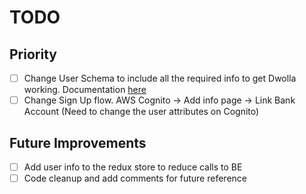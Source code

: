 # TODO

## Priority
- [ ] Change User Schema to include all the required info to get Dwolla working. Documentation [here](https://developers.dwolla.com/docs/balance/api-reference/customers/create#verified-personal-customer---request-parameters)
- [ ] Change Sign Up flow. AWS Cognito -> Add info page -> Link Bank Account (Need to change the user attributes on Cognito)

## Future Improvements
- [ ] Add user info to the redux store to reduce calls to BE
- [ ] Code cleanup and add comments for future reference
